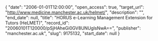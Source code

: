 {
  "date": "2006-01-01T12:00:00", 
  "open_access": true, 
  "target_url": "http://www.medicine.manchester.ac.uk/helmet/", 
  "description": "", 
  "end_date": null, 
  "title": "HORUS e-Learning Management Extension for Tutors (HeLMET)", 
  "record_id": "20060101T120000/pSjHAheGi0GV8UNUglsNwA==", 
  "publisher": "manchester.ac.uk", 
  "slug": 9175132, 
  "start_date": null
}

